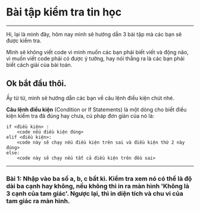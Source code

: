 # Bài tập kiểm tra tin học
----
Hi, lại là mình đây, hôm nay mình sẽ hướng dẫn 3 bài tập mà các bạn sẽ được kiểm tra.

Mình sẽ không viết code vì mình muốn các bạn phải biết viết và động não, vì muốn viết code phải có được ý tưởng, hay nói thẳng ra là các bạn phải biết cách giải của bài toán.

Ok bắt đầu thôi.
-----
Ấy từ từ, mình sẽ hướng dẫn các bạn về câu lệnh điều kiện chút nhé.

**Câu lệnh điều kiện** (Condition or If Statements) là một dòng cho biết điều kiện kiểm tra đã đúng hay chưa, cú pháp đơn giản của nó là:
```
if <điều kiện> :
    <code nếu điều kiện đúng>
elif <điều kiện>:
    <code này sẽ chạy nếu điều kiện trên sai và điều kiện thứ 2 này đúng>
else: 
    <code này sẽ chạy nếu tất cả điều kiện trên đều sai>
```



-----

### Bài 1: Nhập vào ba số a, b, c bất kì. Kiểm tra xem nó có thể là độ dài ba cạnh hay không, nếu không thì in ra màn hình 'Không là 3 cạnh của tam giác'. Ngược lại, thì in diện tích và chu vi của tam giác ra màn hình.